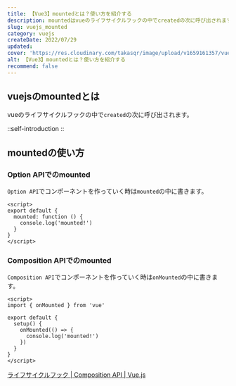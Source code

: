 ```yaml
---
title: 【Vue3】mountedとは？使い方を紹介する
description: mountedはvueのライフサイクルフックの中でcreatedの次に呼び出されます。Option APIでコンポーネントを作っていく時はmountedの中に書きます。Composition APIでコンポーネントを作っていく時はonMountedの中に書きます。
slug: vuejs_mounted
category: vuejs
createDate: 2022/07/29
updated: 
cover: 'https://res.cloudinary.com/takasqr/image/upload/v1659161357/vuejs_mounted_lqq8uu.png'
alt: 【Vue3】mountedとは？使い方を紹介する
recommend: false
---
```

## vuejsのmountedとは

vueのライフサイクルフックの中で`created`の次に呼び出されます。

::self-introduction
::

## mountedの使い方

### Option APIでのmounted

`Option API`でコンポーネントを作っていく時は`mounted`の中に書きます。

```vue
<script>
export default {
  mounted: function () {
    console.log('mounted!')
  }
}
</script>
```

### Composition APIでのmounted

`Composition API`でコンポーネントを作っていく時は`onMounted`の中に書きます。

```vue
<script>
import { onMounted } from 'vue'

export default {
  setup() {
    onMounted(() => {
      console.log('mounted!')
    })
  }
}
</script>
```

[ライフサイクルフック | Composition API | Vue.js](https://v3.ja.vuejs.org/api/composition-api.html#%E3%83%A9%E3%82%A4%E3%83%95%E3%82%B5%E3%82%A4%E3%82%AF%E3%83%AB%E3%83%95%E3%83%83%E3%82%AF)